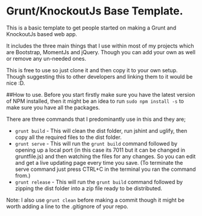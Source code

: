 # Grunt/KnockoutJs Base Template.
This is a basic template to get people started on making a Grunt and KnockoutJs based web app.

It includes the three main things that I use within most of my projects which are Bootstrap, MomentJs and jQuery. Though you can add your own as well or remove any un-needed ones.

This is free to use so just clone it and then copy it to your own setup. Though suggesting this to other developers and linking them to it would be nice :D.

##How to use.
Before you start firstly make sure you have the latest version of NPM installed, then it might be an idea to run `sudo npm install -s` to make sure you have all the packages.

There are three commands that I predominantly use in this and they are;
- `grunt build` - This will clean the dist folder, run jshint and uglify, then copy all the required files to the dist folder.
- `grunt serve` - This will run the `grunt build` command followed by opening up a local port (in this case its 7011 but it can be changed in gruntfile.js) and then watching the files for any changes. So you can edit and get a live updating page every time you save. (To terminate the serve command just press CTRL+C in the terminal you ran the command from.)
- `grunt release` - This will run the `grunt build` command followed by zipping the dist folder into a zip file ready to be distributed.

Note: I also use `grunt clean` before making a commit though it might be worth adding a line to the .gitignore of your repo.

